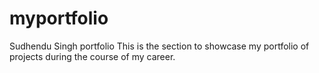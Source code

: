 # myportfolio
Sudhendu Singh portfolio
This is the section to showcase my portfolio of projects during the course of my career. 
